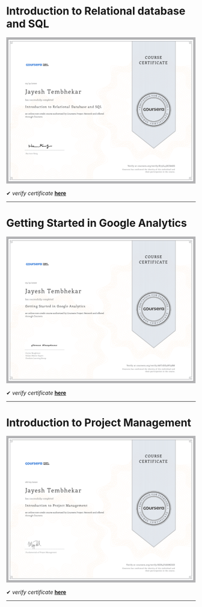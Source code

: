 # Introduction to Relational database and SQL

![Introduction to Relational database and SQL](./Introduction%20to%20Relational%20database%20and%20SQL.jpg "certificate of completion")


✔ _verify certificate_ [**here**](https://www.coursera.org/account/accomplishments/verify/X73U45XCBAXS "coursera.org/verify")

---

# Getting Started in Google Analytics

![Getting Started in Google Analytics](./Getting%20Started%20in%20Google%20Analytics.jpg "certificate of completion")


✔ _verify certificate_ [**here**](https://www.coursera.org/account/accomplishments/verify/A8T7DD3NY9RM "coursera.org/verify")

---

# Introduction to Project Management

![Introduction to Project Management](./Introduction-to-Project-Management.jpg "certificate of completion")

✔ _verify certificate_ [**here**](https://www.coursera.org/account/accomplishments/verify/KEN4F6H8NZGD "coursera.org/verify")

---
